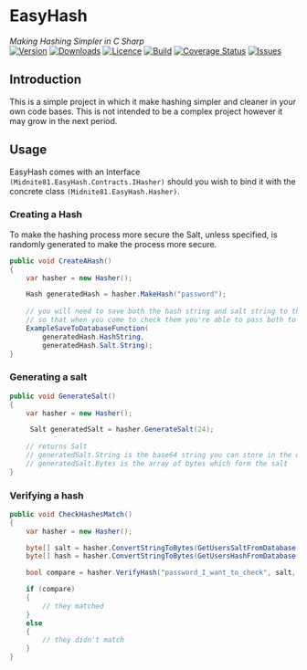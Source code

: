 # EasyHash
_Making Hashing Simpler in C Sharp_   
[![Version](https://img.shields.io/nuget/v/Midnite81.EasyHash.svg)](https://www.nuget.org/packages/Midnite81.EasyHash/) [![Downloads](https://img.shields.io/nuget/dt/Midnite81.EasyHash.svg)](https://www.nuget.org/packages/Midnite81.EasyHash/) 
[![Licence](https://img.shields.io/github/license/midnite81/EasyHash.svg)](https://github.com/midnite81/EasyHash/blob/master/LICENSE) 
[![Build](https://travis-ci.org/midnite81/EasyHash.svg?branch=master)](https://travis-ci.org/midnite81/EasyHash) [![Coverage Status](https://coveralls.io/repos/github/midnite81/EasyHash/badge.svg?branch=master)](https://coveralls.io/github/midnite81/EasyHash?branch=master) [![Issues](https://img.shields.io/github/issues/midnite81/EasyHash.svg)](https://github.com/midnite81/EasyHash/issues) 
## Introduction

This is a simple project in which it make hashing simpler and cleaner
in your own code bases. This is not intended to be a complex project
however it may grow in the next period. 

## Usage

EasyHash comes with an Interface `(Midnite81.EasyHash.Contracts.IHasher)` 
should you wish to bind it with the concrete class 
`(Midnite81.EasyHash.Hasher)`.

### Creating a Hash

To make the hashing process more secure the Salt, unless specified, 
is randomly generated to make the process more secure. 

```c#
public void CreateAHash()
{
    var hasher = new Hasher();

    Hash generatedHash = hasher.MakeHash("password");
    
    // you will need to save both the hash string and salt string to the database, 
    // so that when you come to check them you're able to pass both to the verify function
    ExampleSaveToDatabaseFunction(
        generatedHash.HashString, 
        generatedHash.Salt.String);
}
```

### Generating a salt

```c#
public void GenerateSalt()
{
    var hasher = new Hasher();

     Salt generatedSalt = hasher.GenerateSalt(24);
    
    // returns Salt
    // generatedSalt.String is the base64 string you can store in the database should you wish
    // generatedSalt.Bytes is the array of bytes which form the salt
}
```


### Verifying a hash

```c#
public void CheckHashesMatch()
{
    var hasher = new Hasher();

    byte[] salt = hasher.ConvertStringToBytes(GetUsersSaltFromDatabase());
    byte[] hash = hasher.ConvertStringToBytes(GetUsersHashFromDatabase());

    bool compare = hasher.VerifyHash("password_I_want_to_check", salt, hash);

    if (compare)
    {
        // they matched
    }
    else
    {
        // they didn't match
    }
}
```